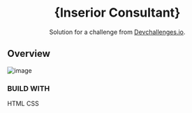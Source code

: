 

<h1 align="center">{Inserior Consultant}</h1>

<div align="center">
   Solution for a challenge from  <a href="http://devchallenges.io" target="_blank">Devchallenges.io</a>.
</div>


<!-- OVERVIEW -->

## Overview

![image](https://user-images.githubusercontent.com/120296952/222887893-8925291b-a25f-4fb0-bfb4-9ad4d2daed76.png)



### BUILD WITH
HTML CSS

